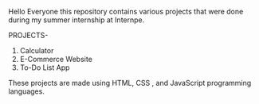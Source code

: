 Hello Everyone this repository contains various projects that were done during my summer internship at Internpe.

PROJECTS-
1. Calculator 
2. E-Commerce Website 
3. To-Do List App

These projects are made using HTML, CSS , and JavaScript programming languages.
